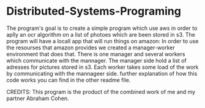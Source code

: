 # Distributed-Systems-Programing

The program's goal is to create a simple program which use aws in order to aplly an ocr algorithm on a list of photoes which are been stored in s3.
The program will have a  locall app that will run things on amazon:
In order to use the resourses that amazon provides we created a manager-worker environment that does that. There is one manager and several workers which communicate with the mannager.
The manager side hold a list of adresses for pictures stored in s3.
Each worker takes some load of the work by communicating with the mannageer side. further explanation of how this code works you can find in the other readme file. 

CREDITS:
This program is the product of the combined work of me and my partner Abraham Cohen.
